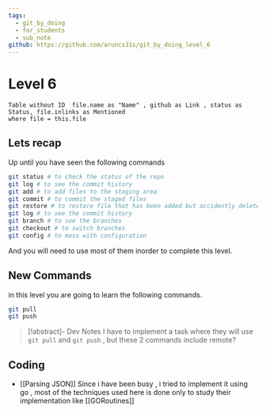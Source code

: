 ```yaml
---
tags:
  - git_by_doing
  - for_students
  - sub_note
github: https://github.com/aruncs31s/git_by_doing_level_6
---
```

# Level 6

```dataview
Table without ID  file.name as "Name" , github as Link , status as Status, file.inlinks as Mentioned
where file = this.file
```

## Lets recap 
Up until you have seen the following commands 
```bash
git status # to check the status of the repo 
git log # to see the commit history
git add # to add files to the staging area
git commit # to commit the staged files
git restore # to restore file that has been added but accidently deleted.
git log # to see the commit history
git branch # to see the branches
git checkout # to switch branches
git config # to mess with configuration
```
And you will need to use most of them inorder to complete this level. 

## New Commands
in this level you are going to learn the following commands. 
```bash
git pull 
git push 
```

> [!abstract]- Dev Notes
> I have to implement a task where they will use `git pull` and `git push` , but these 2 commands include remote? 



## Coding
- [[Parsing JSON]]
Since i have been busy , i tried to implement it using go , most of the techniques used here is done only to study their implementation like [[GORoutines]] 
